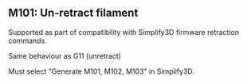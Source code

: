 ## M101: Un-retract filament

Supported as part of compatibility with Simplify3D firmware retraction commands.

Same behaviour as G11 (unretract)

Must select "Generate M101, M102, M103" in Simplify3D.


